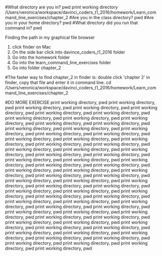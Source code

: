 #What directory are you in? pwd
print working directory
/Users/veronica/workspace/davinci_coders_t1_2016/homework/Learn_command_line_exercises/chapter_2
#Are you in the class directory? pwd
#Are you in your home directory? pwd
#What directory did you run that command in? pwd

Finding the path in my graphical file browser
1. click finder on Mac
2. On the side bar click into davince_coders_t1_2016 folder
3. Go into the homework folder
4. Go into the learn_command_line_exercises folder
5. Go into folder chapter_2

#The faster way to find chapter_2 in finder is:
double click 'chapter 2' in finder, copy that file and enter it in command line.
cd /Users/veronica/workspace/davinci_coders_t1_2016/homework/Learn_command_line_exercises/chapter_2

#DO MORE EXERCISE
print working directory, pwd
print working directory, pwd
print working directory, pwd
print working directory, pwd
print working directory, pwd
print working directory, pwd
print working directory, pwd
print working directory, pwd
print working directory, pwd
print working directory, pwd
print working directory, pwd
print working directory, pwd
print working directory, pwd
print working directory, pwd
print working directory, pwd
print working directory, pwd
print working directory, pwd
print working directory, pwd
print working directory, pwd
print working directory, pwd
print working directory, pwd
print working directory, pwd
print working directory, pwd
print working directory, pwd
print working directory, pwd
print working directory, pwd
print working directory, pwd
print working directory, pwd
print working directory, pwd
print working directory, pwd
print working directory, pwd
print working directory, pwd
print working directory, pwd
print working directory, pwd
print working directory, pwd
print working directory, pwd
print working directory, pwd
print working directory, pwd
print working directory, pwd
print working directory, pwd
print working directory, pwd
print working directory, pwd
print working directory, pwd
print working directory, pwd
print working directory, pwd
print working directory, pwd
print working directory, pwd
print working directory, pwd
print working directory, pwd
print working directory, pwd
print working directory, pwd
print working directory, pwd
print working directory, pwd
print working directory, pwd
print working directory, pwd
print working directory, pwd
print working directory, pwd
print working directory, pwd
print working directory, pwd
print working directory, pwd
print working directory, pwd
print working directory, pwd
print working directory, pwd
print working directory, pwd
print working directory, pwd
print working directory, pwd
print working directory, pwd
print working directory, pwd
print working directory, pwd
print working directory, pwd
print working directory, pwd
